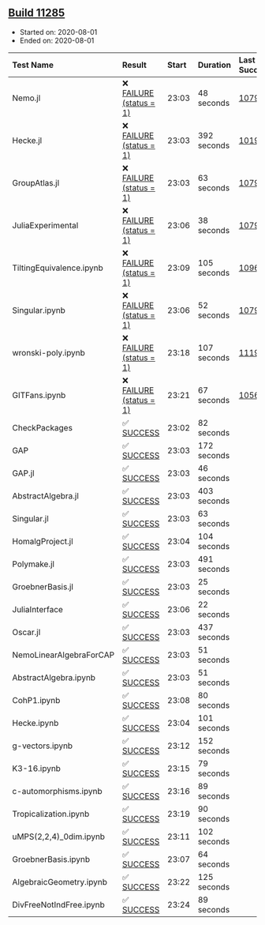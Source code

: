 ## [Build 11285](https://oscarci.mathematik.uni-kl.de/job/oscar/11285/)

* Started on: 2020-08-01
* Ended on: 2020-08-01

| Test Name    | Result | Start | Duration | Last Success | First Failure |
|:-------------|:-------|:------|:---------|:-------------|:--------------|
| Nemo.jl | ❌ [FAILURE (status = 1)](https://oscarci.mathematik.uni-kl.de/job/oscar/11285/artifact/logs/build-11285/Nemo.jl.log) | 23:03 | 48 seconds | [10790](https://oscarci.mathematik.uni-kl.de/job/oscar/10790/) | [10791](https://oscarci.mathematik.uni-kl.de/job/oscar/10791/) |
| Hecke.jl | ❌ [FAILURE (status = 1)](https://oscarci.mathematik.uni-kl.de/job/oscar/11285/artifact/logs/build-11285/Hecke.jl.log) | 23:03 | 392 seconds | [10197](https://oscarci.mathematik.uni-kl.de/job/oscar/10197/) | [10198](https://oscarci.mathematik.uni-kl.de/job/oscar/10198/) |
| GroupAtlas.jl | ❌ [FAILURE (status = 1)](https://oscarci.mathematik.uni-kl.de/job/oscar/11285/artifact/logs/build-11285/GroupAtlas.jl.log) | 23:03 | 63 seconds | [10790](https://oscarci.mathematik.uni-kl.de/job/oscar/10790/) | [10791](https://oscarci.mathematik.uni-kl.de/job/oscar/10791/) |
| JuliaExperimental | ❌ [FAILURE (status = 1)](https://oscarci.mathematik.uni-kl.de/job/oscar/11285/artifact/logs/build-11285/JuliaExperimental.log) | 23:06 | 38 seconds | [10790](https://oscarci.mathematik.uni-kl.de/job/oscar/10790/) | [10791](https://oscarci.mathematik.uni-kl.de/job/oscar/10791/) |
| TiltingEquivalence.ipynb | ❌ [FAILURE (status = 1)](https://oscarci.mathematik.uni-kl.de/job/oscar/11285/artifact/logs/build-11285/TiltingEquivalence.ipynb.log) | 23:09 | 105 seconds | [10962](https://oscarci.mathematik.uni-kl.de/job/oscar/10962/) | [10963](https://oscarci.mathematik.uni-kl.de/job/oscar/10963/) |
| Singular.ipynb | ❌ [FAILURE (status = 1)](https://oscarci.mathematik.uni-kl.de/job/oscar/11285/artifact/logs/build-11285/Singular.ipynb.log) | 23:06 | 52 seconds | [10790](https://oscarci.mathematik.uni-kl.de/job/oscar/10790/) | [10791](https://oscarci.mathematik.uni-kl.de/job/oscar/10791/) |
| wronski-poly.ipynb | ❌ [FAILURE (status = 1)](https://oscarci.mathematik.uni-kl.de/job/oscar/11285/artifact/logs/build-11285/wronski-poly.ipynb.log) | 23:18 | 107 seconds | [11192](https://oscarci.mathematik.uni-kl.de/job/oscar/11192/) | [11193](https://oscarci.mathematik.uni-kl.de/job/oscar/11193/) |
| GITFans.ipynb | ❌ [FAILURE (status = 1)](https://oscarci.mathematik.uni-kl.de/job/oscar/11285/artifact/logs/build-11285/GITFans.ipynb.log) | 23:21 | 67 seconds | [10566](https://oscarci.mathematik.uni-kl.de/job/oscar/10566/) | [10567](https://oscarci.mathematik.uni-kl.de/job/oscar/10567/) |
| CheckPackages | ✅ [SUCCESS](https://oscarci.mathematik.uni-kl.de/job/oscar/11285/artifact/logs/build-11285/CheckPackages.log) | 23:02 | 82 seconds |  |  |
| GAP | ✅ [SUCCESS](https://oscarci.mathematik.uni-kl.de/job/oscar/11285/artifact/logs/build-11285/GAP.log) | 23:03 | 172 seconds |  |  |
| GAP.jl | ✅ [SUCCESS](https://oscarci.mathematik.uni-kl.de/job/oscar/11285/artifact/logs/build-11285/GAP.jl.log) | 23:03 | 46 seconds |  |  |
| AbstractAlgebra.jl | ✅ [SUCCESS](https://oscarci.mathematik.uni-kl.de/job/oscar/11285/artifact/logs/build-11285/AbstractAlgebra.jl.log) | 23:03 | 403 seconds |  |  |
| Singular.jl | ✅ [SUCCESS](https://oscarci.mathematik.uni-kl.de/job/oscar/11285/artifact/logs/build-11285/Singular.jl.log) | 23:03 | 63 seconds |  |  |
| HomalgProject.jl | ✅ [SUCCESS](https://oscarci.mathematik.uni-kl.de/job/oscar/11285/artifact/logs/build-11285/HomalgProject.jl.log) | 23:04 | 104 seconds |  |  |
| Polymake.jl | ✅ [SUCCESS](https://oscarci.mathematik.uni-kl.de/job/oscar/11285/artifact/logs/build-11285/Polymake.jl.log) | 23:03 | 491 seconds |  |  |
| GroebnerBasis.jl | ✅ [SUCCESS](https://oscarci.mathematik.uni-kl.de/job/oscar/11285/artifact/logs/build-11285/GroebnerBasis.jl.log) | 23:03 | 25 seconds |  |  |
| JuliaInterface | ✅ [SUCCESS](https://oscarci.mathematik.uni-kl.de/job/oscar/11285/artifact/logs/build-11285/JuliaInterface.log) | 23:06 | 22 seconds |  |  |
| Oscar.jl | ✅ [SUCCESS](https://oscarci.mathematik.uni-kl.de/job/oscar/11285/artifact/logs/build-11285/Oscar.jl.log) | 23:03 | 437 seconds |  |  |
| NemoLinearAlgebraForCAP | ✅ [SUCCESS](https://oscarci.mathematik.uni-kl.de/job/oscar/11285/artifact/logs/build-11285/NemoLinearAlgebraForCAP.log) | 23:03 | 51 seconds |  |  |
| AbstractAlgebra.ipynb | ✅ [SUCCESS](https://oscarci.mathematik.uni-kl.de/job/oscar/11285/artifact/logs/build-11285/AbstractAlgebra.ipynb.log) | 23:03 | 51 seconds |  |  |
| CohP1.ipynb | ✅ [SUCCESS](https://oscarci.mathematik.uni-kl.de/job/oscar/11285/artifact/logs/build-11285/CohP1.ipynb.log) | 23:08 | 80 seconds |  |  |
| Hecke.ipynb | ✅ [SUCCESS](https://oscarci.mathematik.uni-kl.de/job/oscar/11285/artifact/logs/build-11285/Hecke.ipynb.log) | 23:04 | 101 seconds |  |  |
| g-vectors.ipynb | ✅ [SUCCESS](https://oscarci.mathematik.uni-kl.de/job/oscar/11285/artifact/logs/build-11285/g-vectors.ipynb.log) | 23:12 | 152 seconds |  |  |
| K3-16.ipynb | ✅ [SUCCESS](https://oscarci.mathematik.uni-kl.de/job/oscar/11285/artifact/logs/build-11285/K3-16.ipynb.log) | 23:15 | 79 seconds |  |  |
| c-automorphisms.ipynb | ✅ [SUCCESS](https://oscarci.mathematik.uni-kl.de/job/oscar/11285/artifact/logs/build-11285/c-automorphisms.ipynb.log) | 23:16 | 89 seconds |  |  |
| Tropicalization.ipynb | ✅ [SUCCESS](https://oscarci.mathematik.uni-kl.de/job/oscar/11285/artifact/logs/build-11285/Tropicalization.ipynb.log) | 23:19 | 90 seconds |  |  |
| uMPS(2,2,4)_0dim.ipynb | ✅ [SUCCESS](https://oscarci.mathematik.uni-kl.de/job/oscar/11285/artifact/logs/build-11285/uMPS-2-2-4-_0dim.ipynb.log) | 23:11 | 102 seconds |  |  |
| GroebnerBasis.ipynb | ✅ [SUCCESS](https://oscarci.mathematik.uni-kl.de/job/oscar/11285/artifact/logs/build-11285/GroebnerBasis.ipynb.log) | 23:07 | 64 seconds |  |  |
| AlgebraicGeometry.ipynb | ✅ [SUCCESS](https://oscarci.mathematik.uni-kl.de/job/oscar/11285/artifact/logs/build-11285/AlgebraicGeometry.ipynb.log) | 23:22 | 125 seconds |  |  |
| DivFreeNotIndFree.ipynb | ✅ [SUCCESS](https://oscarci.mathematik.uni-kl.de/job/oscar/11285/artifact/logs/build-11285/DivFreeNotIndFree.ipynb.log) | 23:24 | 89 seconds |  |  |
